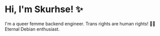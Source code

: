 # Hi, I'm Skurhse! ✨

I'm a queer femme backend engineer. Trans rights are human rights! 🏳️‍⚧️ Eternal Debian enthusiast.
